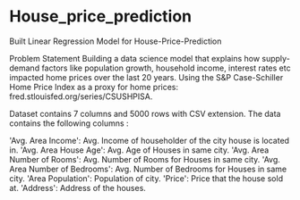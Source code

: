 # House_price_prediction
Built Linear Regression Model for House-Price-Prediction

Problem Statement
Building a data science model that explains how supply-demand factors like population growth, household income, interest rates etc impacted home prices over the last 20 years. Using the S&P Case-Schiller Home Price Index as a proxy for home prices: fred.stlouisfed.org/series/CSUSHPISA.

Dataset contains 7 columns and 5000 rows with CSV extension. The data contains the following columns :

'Avg. Area Income': Avg. Income of householder of the city house is located in.
'Avg. Area House Age': Avg. Age of Houses in same city.
'Avg. Area Number of Rooms': Avg. Number of Rooms for Houses in same city.
'Avg. Area Number of Bedrooms': Avg. Number of Bedrooms for Houses in same city.
'Area Population': Population of city.
'Price': Price that the house sold at.
'Address': Address of the houses.
